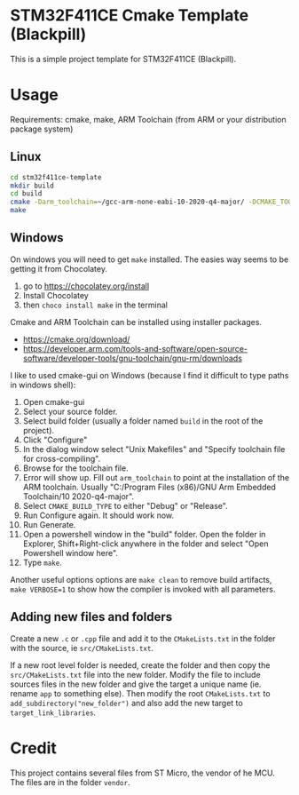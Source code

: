 # STM32F411CE Cmake Template (Blackpill)

This is a simple project template for STM32F411CE (Blackpill).

# Usage

Requirements: cmake, make, ARM Toolchain (from ARM or your distribution package system)

## Linux

```bash
cd stm32f411ce-template
mkdir build
cd build
cmake -Darm_toolchain=~/gcc-arm-none-eabi-10-2020-q4-major/ -DCMAKE_TOOLCHAIN_FILE=../arm-gcc-toolchain.cmake -DCMAKE_BUILD_TYPE=Debug ..
make
```

## Windows

On windows you will need to get `make` installed. The easies way seems to be getting it from Chocolatey.

1. go to https://chocolatey.org/install
2. Install Chocolatey
3. then `choco install make` in the terminal

Cmake and ARM Toolchain can be installed using installer packages. 

- https://cmake.org/download/
- https://developer.arm.com/tools-and-software/open-source-software/developer-tools/gnu-toolchain/gnu-rm/downloads

I like to used cmake-gui on Windows (because I find it difficult to type paths in windows shell):

1. Open cmake-gui
2. Select your source folder.
3. Select build folder (usually a folder named `build` in the root of the project).
4. Click "Configure"
5. In the dialog window select "Unix Makefiles" and "Specify toolchain file for cross-compiling".
6. Browse for the toolchain file.
7. Error will show up. Fill out `arm_toolchain` to point at the installation of the ARM toolchain. Usually "C:/Program Files (x86)/GNU Arm Embedded Toolchain/10 2020-q4-major".
8. Select `CMAKE_BUILD_TYPE` to either "Debug" or "Release".
9. Run Configure again. It should work now.
10. Run Generate.
11. Open a powershell window in the "build" folder. Open the folder in Explorer, Shift+Right-click anywhere in the folder and select "Open Powershell window here".
12. Type `make`.

Another useful options options are `make clean` to remove build artifacts, `make VERBOSE=1` to show how the compiler is invoked with all parameters. 

## Adding new files and folders

Create a new `.c` or `.cpp` file and add it to the `CMakeLists.txt` in the folder with the source, ie `src/CMakeLists.txt`.

If a new root level folder is needed, create the folder and then copy the `src/CMakeLists.txt` file into the new folder. Modify the file to include sources files in the new folder and give the target a unique name (ie. rename `app` to something else). Then modify the root `CMakeLists.txt` to `add_subdirectory("new_folder")` and also add the new target to `target_link_libraries`.

# Credit

This project contains several files from ST Micro, the vendor of he MCU. The files are in the folder `vendor`.
